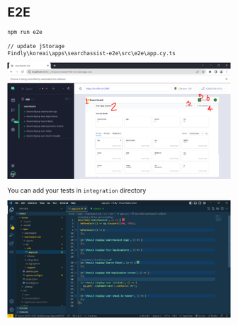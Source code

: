 # E2E

```
npm run e2e

// update jStorage
Findly\koreai\apps\searchassist-e2e\src\e2e\app.cy.ts
```

![E2E](images/e2e.png)

You can add your tests in `integration` directory

![E2E](images/e2e-sample.png)
